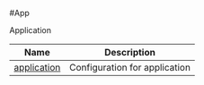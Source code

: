 #App

Application


<table><thead><tr><th>Name</th><th>Description</th></tr></thead><tbody><tr><td><a href=".././application/application/">application</a></td><td>Configuration for application</td></tr></tbody></table>
